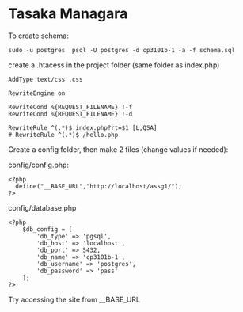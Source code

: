 Tasaka Managara
===================

To create schema: 

`sudo -u postgres  psql -U postgres -d cp3101b-1 -a -f schema.sql`

create a .htacess in the project folder (same folder as index.php)

```
AddType text/css .css

RewriteEngine on

RewriteCond %{REQUEST_FILENAME} !-f
RewriteCond %{REQUEST_FILENAME} !-d

RewriteRule ^(.*)$ index.php?rt=$1 [L,QSA]
# RewriteRule ^(.*)$ /hello.php
```

Create a config folder, then make 2 files (change values if needed):

config/config.php:

```
<?php
  define("__BASE_URL","http://localhost/assg1/");
?>
```

config/database.php

```
<?php
	$db_config = [
		'db_type' => 'pgsql',
		'db_host' => 'localhost',
		'db_port' => 5432,
		'db_name' => 'cp3101b-1',
		'db_username' => 'postgres',
		'db_password' => 'pass'
	];
?>
```

Try accessing the site from __BASE_URL
